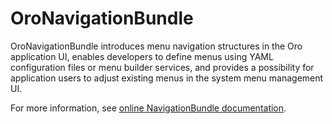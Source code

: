 # OroNavigationBundle

OroNavigationBundle introduces menu navigation structures in the Oro application UI, enables developers to define menus using YAML configuration files or menu builder services, and provides a possibility for application users to adjust existing menus in the system menu management UI.

For more information, see [online NavigationBundle documentation](https://doc.oroinc.com/bundles/platform/NavigationBundle/).
